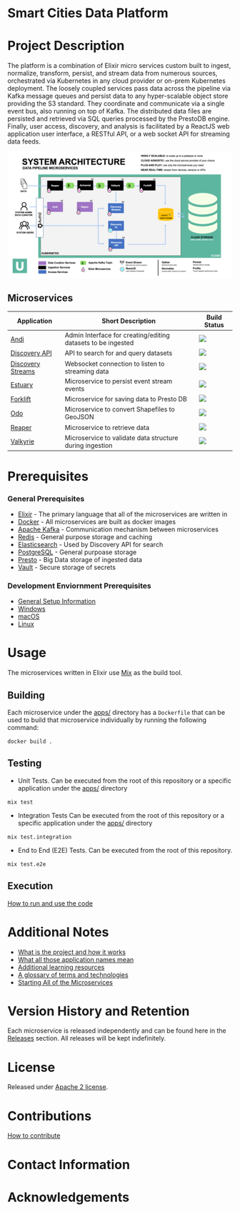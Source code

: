 # Smart Cities Data Platform

# Project Description
The platform is a combination of Elixir micro services custom built to ingest, normalize, transform,
persist, and stream data from numerous sources, orchestrated via Kubernetes in any cloud provider or
on-prem Kubernetes deployment. The loosely coupled services pass data across the pipeline via Kafka
message queues and persist data to any hyper-scalable object store providing the S3 standard. They
coordinate and communicate via a single event bus, also running on top of Kafka. The distributed data
files are persisted and retrieved via SQL queries processed by the PrestoDB engine.
Finally, user access, discovery, and analysis is facilitated by a ReactJS web application user interface,
a RESTful API, or a web socket API for streaming data feeds.

![scdp architecture diagram](./scdp_arch.png?raw=true "scdp architecture")

## Microservices
| Application       | Short Description | Build Status |
| ----------------- | ----------------- | ------------ |
| [Andi](https://github.com/UrbanOS-Public/smartcitiesdata/blob/master/apps/andi/README.md)                             | Admin Interface for creating/editing datasets to be ingested  | ![](https://github.com/UrbanOS-Public/smartcitiesdata/actions/workflows/andi.yml/badge.svg)  |
| [Discovery API](https://github.com/UrbanOS-Public/smartcitiesdata/blob/master/apps/discovery_api/README.md)           | API to search for and query datasets                          | ![](https://github.com/UrbanOS-Public/smartcitiesdata/actions/workflows/discovery_api.yml/badge.svg) |
| [Discovery Streams](https://github.com/UrbanOS-Public/smartcitiesdata/blob/master/apps/discovery_streams/README.md)   | Websocket connection to listen to streaming data              | ![](https://github.com/UrbanOS-Public/smartcitiesdata/actions/workflows/discovery_streams.yml/badge.svg)  |
| [Estuary](https://github.com/UrbanOS-Public/smartcitiesdata/blob/master/apps/estuary/README.md)                       | Microservice to persist event stream events                   | ![](https://github.com/UrbanOS-Public/smartcitiesdata/actions/workflows/estuary.yml/badge.svg)  |
| [Forklift](https://github.com/UrbanOS-Public/smartcitiesdata/blob/master/apps/forklift/README.md)                     | Microservice for saving data to Presto DB                     | ![](https://github.com/UrbanOS-Public/smartcitiesdata/actions/workflows/forklift.yml/badge.svg)  |
| [Odo](https://github.com/UrbanOS-Public/smartcitiesdata/blob/master/apps/odo/README.md)                               | Microservice to convert Shapefiles to GeoJSON                 | ![](https://github.com/UrbanOS-Public/smartcitiesdata/actions/workflows/odo.yml/badge.svg)  |
| [Reaper](https://github.com/UrbanOS-Public/smartcitiesdata/blob/master/apps/reaper/README.md)                         | Microservice to retrieve data                                 | ![](https://github.com/UrbanOS-Public/smartcitiesdata/actions/workflows/reaper.yml/badge.svg)  |
| [Valkyrie](https://github.com/UrbanOS-Public/smartcitiesdata/blob/master/apps/valkyrie/README.md)                     | Microservice to validate data structure during ingestion      | ![](https://github.com/UrbanOS-Public/smartcitiesdata/actions/workflows/valkyrie.yml/badge.svg)  |

# Prerequisites
### General Prerequisites
* [Elixir](https://elixir-lang.org/) - The primary language that all of the microservices are written in
* [Docker](https://www.docker.com/) - All microservices are built as docker images
* [Apache Kafka](https://kafka.apache.org/) -  Communication mechanism between microservices
* [Redis](https://redis.io/) - General purpose storage and caching
* [Elasticsearch](https://www.elastic.co/) - Used by Discovery API for search
* [PostgreSQL](https://www.postgresql.org/) - General purpoase storage
* [Presto](https://prestodb.io/) - Big Data storage of ingested data
* [Vault](https://www.vaultproject.io/) - Secure storage of secrets

### Development Enviornment Prerequisites
* [General Setup Information](https://github.com/UrbanOS-Public/smartcitiesdata/wiki/Setup)
* [Windows](https://github.com/UrbanOS-Public/smartcitiesdata/wiki/Windows-Setup)
* [macOS](https://github.com/UrbanOS-Public/smartcitiesdata/wiki/macOS-Setup)
* [Linux](https://github.com/UrbanOS-Public/smartcitiesdata/wiki/Linux-Setup)


# Usage
The microservices written in Elixir use [Mix](https://elixir-lang.org/getting-started/mix-otp/introduction-to-mix.html) as the build tool.
## Building
Each microservice under the [apps/](https://github.com/UrbanOS-Public/smartcitiesdata/tree/master/apps) directory has a `Dockerfile` that can be used to build that microservice individually by running the following command:
```
docker build .
```
## Testing
* Unit Tests.  Can be executed from the root of this repository or a specific application under the [apps/](https://github.com/UrbanOS-Public/smartcitiesdata/tree/master/apps) directory
```
mix test
```
* Integration Tests  Can be executed from the root of this repository or a specific application under the [apps/](https://github.com/UrbanOS-Public/smartcitiesdata/tree/master/apps) directory
```
mix test.integration
```
* End to End (E2E) Tests.  Can be executed from the root of this repository.
```
mix test.e2e
```
## Execution
[How to run and use the code](https://github.com/UrbanOS-Public/smartcitiesdata/wiki/Run)

# Additional Notes
* [What is the project and how it works](https://github.com/UrbanOS-Public/smartcitiesdata/wiki/The-What)
* [What all those application names mean](https://github.com/UrbanOS-Public/smartcitiesdata/wiki/Names)
* [Additional learning resources](https://github.com/UrbanOS-Public/smartcitiesdata/wiki/Resources)
* [A glossary of terms and technologies](https://github.com/UrbanOS-Public/smartcitiesdata/wiki/Glossary)
* [Starting All of the Microservices](https://github.com/UrbanOS-Public/smartcitiesdata/wiki/Run)
# Version History and Retention
Each microservice is released independently and can be found here in the [Releases](https://github.com/UrbanOS-Public/smartcitiesdata/releases) section.  All releases will be kept indefinitely.
# License
Released under [Apache 2 license](https://github.com/UrbanOS-Public/smartcitiesdata/blob/master/LICENSE).
# Contributions
[How to contribute](https://github.com/UrbanOS-Public/smartcitiesdata/wiki/Contribute)
# Contact Information
# Acknowledgements

